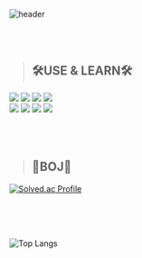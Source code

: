 ![header](https://capsule-render.vercel.app/api?type=waving&color=auto&text=KIMHUIJU&fontSize=70&fontAlign=70&fontColor=FFFFFF&height=250)

<br/>
<br/>

> ## 🛠️USE & LEARN🛠️
<div>
<img src="https://img.shields.io/badge/JAVA-3776AB?style=for-the-badge&logoColor=white">
<img src="https://img.shields.io/badge/JavaScript-F7DF1E?style=for-the-badge&logo=JavaScript&logoColor=white">
<img src="https://img.shields.io/badge/Python-3776AB?style=for-the-badge&logo=Python&logoColor=white">
<img src="https://img.shields.io/badge/React-61DAFB?style=for-the-badge&logo=React&logoColor=white">
</div>
<div>
<img src="https://img.shields.io/badge/Jupyter-F37626?style=for-the-badge&logo=Jupyter&logoColor=white">
<img src="https://img.shields.io/badge/Eclipse-2C2255?style=for-the-badge&logo=Eclipse&logoColor=white">
<img src="https://img.shields.io/badge/AndroidStudio-3DDC84?style=for-the-badge&logo=AndroidStudio&logoColor=white">
<img src="https://img.shields.io/badge/VSCode-2C2255?style=for-the-badge&logo=VSCode&logoColor=white">
</div>

<br/>
<br/>
<br/>

> ## 🏅BOJ🏅   
[![Solved.ac Profile](http://mazassumnida.wtf/api/generate_badge?boj=gmlwn7245)](https://solved.ac/gmlwn7245)

<br/>
<br/>
<br/>

![Top Langs](https://github-readme-stats.vercel.app/api/top-langs/?username=gmlwn7245&layout=compact&theme=dark)
<!--
**gmlwn7245/gmlwn7245** is a ✨ _special_ ✨ repository because its `README.md` (this file) appears on your GitHub profile.


Here are some ideas to get you started:

- 🔭 I’m currently working on ...
- 🌱 I’m currently learning ...
- 👯 I’m looking to collaborate on ...
- 🤔 I’m looking for help with ...
- 💬 Ask me about ...
- 📫 How to reach me: ...
- 😄 Pronouns: ...
- ⚡ Fun fact: ...
-->
